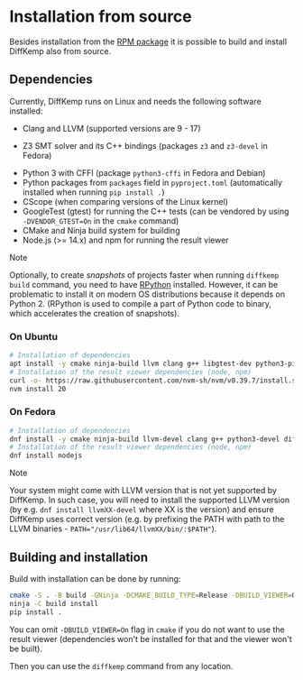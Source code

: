 # Installation from source

Besides installation from the [RPM package](https://copr.fedorainfracloud.org/coprs/viktormalik/diffkemp/)
it is possible to build and install DiffKemp also from source.

## Dependencies

Currently, DiffKemp runs on Linux and needs the following software installed:

- Clang and LLVM (supported versions are 9 - 17)
* Z3 SMT solver and its C++ bindings (packages `z3` and `z3-devel` in Fedora)
- Python 3 with CFFI (package `python3-cffi` in Fedora and Debian)
- Python packages from `packages` field in `pyproject.toml` (automatically installed when running `pip install .`)
- CScope (when comparing versions of the Linux kernel)
- GoogleTest (gtest) for running the C++ tests (can be vendored by using
  `-DVENDOR_GTEST=On` in the `cmake` command)
- CMake and Ninja build system for building
- Node.js (>= 14.x) and npm for running the result viewer

> [!NOTE]
> Optionally, to create *snapshots* of projects faster when running `diffkemp build`
> command, you need to have [RPython](https://rpython.readthedocs.io/en/latest/)
> installed. However, it can be problematic to install it on modern OS
> distributions because it depends on Python 2.
> (RPython is used to compile a part of Python code to binary, which accelerates
> the creation of snapshots).

### On Ubuntu

```sh
# Installation of dependencies
apt install -y cmake ninja-build llvm clang g++ libgtest-dev python3-pip python-is-python3 z3 libz3-dev python3-cffi
# Installation of the result viewer dependencies (node, npm)
curl -o- https://raw.githubusercontent.com/nvm-sh/nvm/v0.39.7/install.sh | bash
nvm install 20
```

### On Fedora

```sh
# Installation of dependencies
dnf install -y cmake ninja-build llvm-devel clang g++ python3-devel diffutils python3-pip gtest-devel z3 z3-devel python3-cffi python3-setuptools
# Installation of the result viewer dependencies (node, npm)
dnf install nodejs
```

> [!NOTE]
> Your system might come with LLVM version that is not yet supported by
> DiffKemp. In such case, you will need to install the supported LLVM
> version (by e.g. `dnf install llvmXX-devel` where XX is the version) and
> ensure DiffKemp uses correct version (e.g. by prefixing the PATH with path
> to the LLVM binaries - `PATH="/usr/lib64/llvmXX/bin/:$PATH"`).

## Building and installation

Build with installation can be done by running:

```sh
cmake -S . -B build -GNinja -DCMAKE_BUILD_TYPE=Release -DBUILD_VIEWER=On
ninja -C build install
pip install .
```

You can omit `-DBUILD_VIEWER=On` flag in `cmake` if you do not want to use the
result viewer (dependencies won't be installed for that and the viewer won't be
built).

Then you can use the `diffkemp` command from any location.
